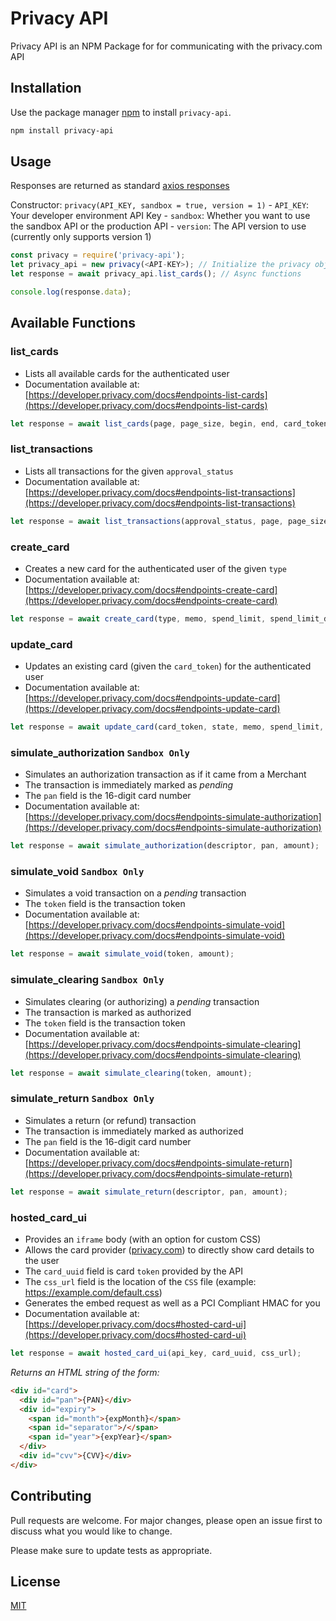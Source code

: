 # Privacy API

Privacy API is an NPM Package for for communicating with the privacy.com API

## Installation

Use the package manager [npm](https://www.npmjs.com/get-npm) to install `privacy-api`.

```bash
npm install privacy-api
```

## Usage

Responses are returned as standard [axios responses](https://github.com/axios/axios#response-schema)

Constructor: `privacy(API_KEY, sandbox = true, version = 1)`
    - `API_KEY`: Your developer environment API Key
    - `sandbox`: Whether you want to use the sandbox API or the production API
    - `version`: The API version to use (currently only supports version 1)

```javascript
const privacy = require('privacy-api');
let privacy_api = new privacy(<API-KEY>); // Initialize the privacy object with your API key
let response = await privacy_api.list_cards(); // Async functions

console.log(response.data);
```

## Available Functions

### list_cards
- Lists all available cards for the authenticated user
- Documentation available at: [https://developer.privacy.com/docs#endpoints-list-cards](https://developer.privacy.com/docs#endpoints-list-cards)

```javascript
let response = await list_cards(page, page_size, begin, end, card_token);
```

### list_transactions
- Lists all transactions for the given `approval_status`
- Documentation available at: [https://developer.privacy.com/docs#endpoints-list-transactions](https://developer.privacy.com/docs#endpoints-list-transactions)

```javascript
let response = await list_transactions(approval_status, page, page_size, begin, end, card_token, transaction_token);
```

### create_card
- Creates a new card for the authenticated user of the given `type`
- Documentation available at: [https://developer.privacy.com/docs#endpoints-create-card](https://developer.privacy.com/docs#endpoints-create-card)

```javascript
let response = await create_card(type, memo, spend_limit, spend_limit_duration);
```

### update_card
- Updates an existing card (given the `card_token`) for the authenticated user
- Documentation available at: [https://developer.privacy.com/docs#endpoints-update-card](https://developer.privacy.com/docs#endpoints-update-card)

```javascript
let response = await update_card(card_token, state, memo, spend_limit, spend_limit_duration);
```

### simulate_authorization `Sandbox Only`
- Simulates an authorization transaction as if it came from a Merchant
- The transaction is immediately marked as _pending_
- The `pan` field is the 16-digit card number
- Documentation available at: [https://developer.privacy.com/docs#endpoints-simulate-authorization](https://developer.privacy.com/docs#endpoints-simulate-authorization)

```javascript
let response = await simulate_authorization(descriptor, pan, amount);
```

### simulate_void `Sandbox Only`
- Simulates a void transaction on a _pending_ transaction
- The `token` field is the transaction token
- Documentation available at: [https://developer.privacy.com/docs#endpoints-simulate-void](https://developer.privacy.com/docs#endpoints-simulate-void)

```javascript
let response = await simulate_void(token, amount);
```

### simulate_clearing `Sandbox Only`
- Simulates clearing (or authorizing) a _pending_ transaction
- The transaction is marked as authorized
- The `token` field is the transaction token
- Documentation available at: [https://developer.privacy.com/docs#endpoints-simulate-clearing](https://developer.privacy.com/docs#endpoints-simulate-clearing)

```javascript
let response = await simulate_clearing(token, amount);
```

### simulate_return `Sandbox Only`
- Simulates a return (or refund) transaction
- The transaction is immediately marked as authorized
- The `pan` field is the 16-digit card number
- Documentation available at: [https://developer.privacy.com/docs#endpoints-simulate-return](https://developer.privacy.com/docs#endpoints-simulate-return)

```javascript
let response = await simulate_return(descriptor, pan, amount);
```

### hosted_card_ui
- Provides an `iframe` body (with an option for custom CSS)
- Allows the card provider ([privacy.com](https://privacy.com)) to directly show card details to the user
- The `card_uuid` field is card `token` provided by the API
- The `css_url` field is the location of the `CSS` file (example: https://example.com/default.css)
- Generates the embed request as well as a PCI Compliant HMAC for you
- Documentation available at: [https://developer.privacy.com/docs#hosted-card-ui](https://developer.privacy.com/docs#hosted-card-ui)

```javascript
let response = await hosted_card_ui(api_key, card_uuid, css_url);
```

*Returns an HTML string of the form:*

```HTML
<div id="card">
  <div id="pan">{PAN}</div>
  <div id="expiry">
    <span id="month">{expMonth}</span>
    <span id="separator">/</span>
    <span id="year">{expYear}</span>
  </div>
  <div id="cvv">{CVV}</div>
</div>
```

## Contributing
Pull requests are welcome. For major changes, please open an issue first to discuss what you would like to change.

Please make sure to update tests as appropriate.

## License
[MIT](https://choosealicense.com/licenses/mit/)